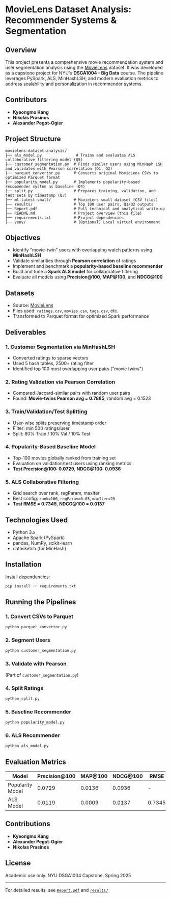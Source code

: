# MovieLens Dataset Analysis: Recommender Systems & Segmentation

## Overview

This project presents a comprehensive movie recommendation system and user segmentation analysis using the [MovieLens](https://grouplens.org/datasets/movielens/latest/) dataset. It was developed as a capstone project for NYU's **DSGA1004 - Big Data** course. The pipeline leverages PySpark, ALS, MinHashLSH, and modern evaluation metrics to address scalability and personalization in recommender systems.

## Contributors

- **Kyeongmo Kang** 
- **Nikolas Prasinos**
- **Alexander Pegot-Ogier** 


## Project Structure

```
movielens-dataset-analysis/
├── als_model.py               # Trains and evaluates ALS collaborative filtering model (Q5)
├── customer_segmentation.py  # Finds similar users using MinHash LSH and validates with Pearson correlation (Q1, Q2)
├── parquet_convertor.py      # Converts original MovieLens CSVs to optimized Parquet format
├── popularity_model.py       # Implements popularity-based recommender system as baseline (Q4)
├── split.py                  # Prepares training, validation, and test sets by timestamp (Q3)
├── ml-latest-small/          # MovieLens small dataset (CSV files)
├── results/                  # Top 100 user pairs, Q1/Q2 outputs
├── Report.pdf                # Full technical and analytical write-up
├── README.md                 # Project overview (this file)
├── requirements.txt          # Project dependencies
├── venv/                     # (Optional) Local virtual environment
```

## Objectives

- Identify "movie-twin" users with overlapping watch patterns using **MinHashLSH**
- Validate similarities through **Pearson correlation** of ratings
- Implement and benchmark a **popularity-based baseline recommender**
- Build and tune a **Spark ALS model** for collaborative filtering
- Evaluate all models using **Precision\@100**, **MAP\@100**, and **NDCG\@100**

## Datasets

- Source: [MovieLens](https://grouplens.org/datasets/movielens/latest/)
- Files used: `ratings.csv`, `movies.csv`, `tags.csv`, etc.
- Transformed to Parquet format for optimized Spark performance

## Deliverables

### 1. Customer Segmentation via MinHashLSH

- Converted ratings to sparse vectors
- Used 5 hash tables, 2500+ rating filter
- Identified top 100 most overlapping user pairs ("movie twins")

### 2. Rating Validation via Pearson Correlation

- Compared Jaccard-similar pairs with random user pairs
- Found: **Movie-twins Pearson avg = 0.7885**, random avg = 0.1523

### 3. Train/Validation/Test Splitting

- User-wise splits preserving timestamp order
- Filter: min 500 ratings/user
- Split: 80% Train / 10% Val / 10% Test

### 4. Popularity-Based Baseline Model

- Top-100 movies globally ranked from training set
- Evaluation on validation/test users using ranking metrics
- **Test Precision\@100: 0.0729**, **NDCG\@100: 0.0936**

### 5. ALS Collaborative Filtering

- Grid search over rank, regParam, maxIter
- Best config: `rank=100`, `regParam=0.05`, `maxIter=20`
- **Test RMSE = 0.7345**, **NDCG\@100 = 0.0137**

## Technologies Used

- Python 3.x
- Apache Spark (PySpark)
- pandas, NumPy, scikit-learn
- datasketch (for MinHash)

## Installation

Install dependencies:

```bash
pip install -r requirements.txt
```

## Running the Pipelines

### 1. Convert CSVs to Parquet

```bash
python parquet_convertor.py
```

### 2. Segment Users

```bash
python customer_segmentation.py
```

### 3. Validate with Pearson

(Part of `customer_segmentation.py`)

### 4. Split Ratings

```bash
python split.py
```

### 5. Baseline Recommender

```bash
python popularity_model.py
```

### 6. ALS Recommender

```bash
python als_model.py
```

## Evaluation Metrics

| Model            | Precision\@100 | MAP\@100 | NDCG\@100 | RMSE   |
| ---------------- | -------------- | -------- | --------- | ------ |
| Popularity Model | 0.0729         | 0.0136   | 0.0936    | -      |
| ALS Model        | 0.0119         | 0.0009   | 0.0137    | 0.7345 |

## Contributions

- **Kyeongmo Kang**
- **Alexander Pegot-Ogier**
- **Nikolas Prasinos**

## License

Academic use only. NYU DSGA1004 Capstone, Spring 2025

---

For detailed results, see [`Report.pdf`](./Report.pdf) and [`results/`](./results/)

